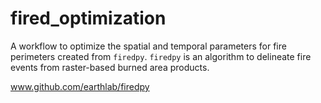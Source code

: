 # fired_optimization
A workflow to optimize the spatial and temporal parameters for fire perimeters created from `firedpy`. `firedpy` is an algorithm to delineate fire events from raster-based burned area products. 

www.github.com/earthlab/firedpy
